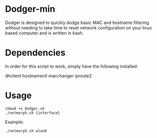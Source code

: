 # Dodger-min

Dodger is designed to quickly dodge basic MAC and hostname filtering without needing to take time to reset network configuration on your linux based computer and is written in bash.

# Dependencies

In order for this script to work, simply have the following installed:

dhclient
hostnamectl
macchanger 
iproute2

# Usage
```
chmod +x Dodger.sh
./netmorph.sh {interface}
```
Example:
```
./netmorph.sh wlan0
```
